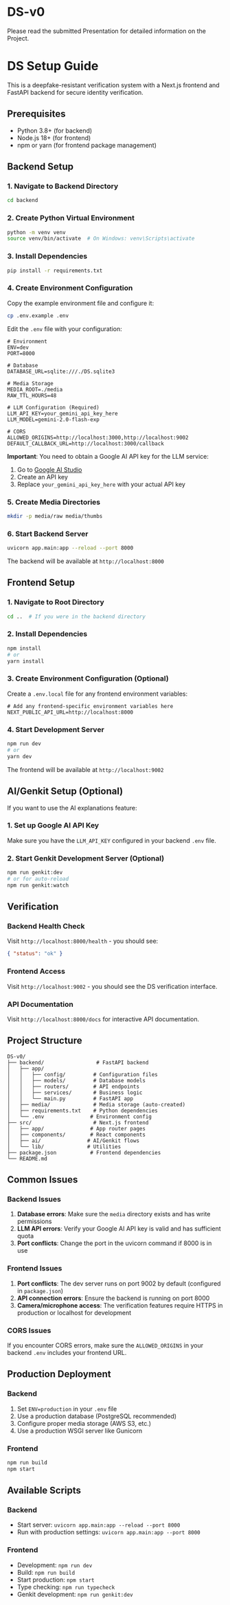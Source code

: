 # DS-v0

Please read the submitted Presentation for detailed information on the Project.


# DS Setup Guide

This is a deepfake-resistant verification system with a Next.js frontend and FastAPI backend for secure identity verification.

## Prerequisites

- Python 3.8+ (for backend)
- Node.js 18+ (for frontend)
- npm or yarn (for frontend package management)

## Backend Setup

### 1. Navigate to Backend Directory

```bash
cd backend
```

### 2. Create Python Virtual Environment

```bash
python -m venv venv
source venv/bin/activate  # On Windows: venv\Scripts\activate
```

### 3. Install Dependencies

```bash
pip install -r requirements.txt
```

### 4. Create Environment Configuration

Copy the example environment file and configure it:

```bash
cp .env.example .env
```

Edit the `.env` file with your configuration:

```env
# Environment
ENV=dev
PORT=8000

# Database
DATABASE_URL=sqlite:///./DS.sqlite3

# Media Storage
MEDIA_ROOT=./media
RAW_TTL_HOURS=48

# LLM Configuration (Required)
LLM_API_KEY=your_gemini_api_key_here
LLM_MODEL=gemini-2.0-flash-exp

# CORS
ALLOWED_ORIGINS=http://localhost:3000,http://localhost:9002
DEFAULT_CALLBACK_URL=http://localhost:3000/callback
```

**Important**: You need to obtain a Google AI API key for the LLM service:

1. Go to [Google AI Studio](https://aistudio.google.com/)
2. Create an API key
3. Replace `your_gemini_api_key_here` with your actual API key

### 5. Create Media Directories

```bash
mkdir -p media/raw media/thumbs
```

### 6. Start Backend Server

```bash
uvicorn app.main:app --reload --port 8000
```

The backend will be available at `http://localhost:8000`

## Frontend Setup

### 1. Navigate to Root Directory

```bash
cd ..  # If you were in the backend directory
```

### 2. Install Dependencies

```bash
npm install
# or
yarn install
```

### 3. Create Environment Configuration (Optional)

Create a `.env.local` file for any frontend environment variables:

```env
# Add any frontend-specific environment variables here
NEXT_PUBLIC_API_URL=http://localhost:8000
```

### 4. Start Development Server

```bash
npm run dev
# or
yarn dev
```

The frontend will be available at `http://localhost:9002`

## AI/Genkit Setup (Optional)

If you want to use the AI explanations feature:

### 1. Set up Google AI API Key

Make sure you have the `LLM_API_KEY` configured in your backend `.env` file.

### 2. Start Genkit Development Server (Optional)

```bash
npm run genkit:dev
# or for auto-reload
npm run genkit:watch
```

## Verification

### Backend Health Check

Visit `http://localhost:8000/health` - you should see:

```json
{ "status": "ok" }
```

### Frontend Access

Visit `http://localhost:9002` - you should see the DS verification interface.

### API Documentation

Visit `http://localhost:8000/docs` for interactive API documentation.

## Project Structure

```
DS-v0/
├── backend/                 # FastAPI backend
│   ├── app/
│   │   ├── config/         # Configuration files
│   │   ├── models/         # Database models
│   │   ├── routers/        # API endpoints
│   │   ├── services/       # Business logic
│   │   └── main.py         # FastAPI app
│   ├── media/              # Media storage (auto-created)
│   ├── requirements.txt    # Python dependencies
│   └── .env               # Environment config
├── src/                    # Next.js frontend
│   ├── app/               # App router pages
│   ├── components/        # React components
│   ├── ai/               # AI/Genkit flows
│   └── lib/              # Utilities
├── package.json           # Frontend dependencies
└── README.md
```

## Common Issues

### Backend Issues

1. **Database errors**: Make sure the `media` directory exists and has write permissions
2. **LLM API errors**: Verify your Google AI API key is valid and has sufficient quota
3. **Port conflicts**: Change the port in the uvicorn command if 8000 is in use

### Frontend Issues

1. **Port conflicts**: The dev server runs on port 9002 by default (configured in `package.json`)
2. **API connection errors**: Ensure the backend is running on port 8000
3. **Camera/microphone access**: The verification features require HTTPS in production or localhost for development

### CORS Issues

If you encounter CORS errors, make sure the `ALLOWED_ORIGINS` in your backend `.env` includes your frontend URL.

## Production Deployment

### Backend

1. Set `ENV=production` in your `.env` file
2. Use a production database (PostgreSQL recommended)
3. Configure proper media storage (AWS S3, etc.)
4. Use a production WSGI server like Gunicorn

### Frontend

```bash
npm run build
npm start
```

## Available Scripts

### Backend

- Start server: `uvicorn app.main:app --reload --port 8000`
- Run with production settings: `uvicorn app.main:app --port 8000`

### Frontend

- Development: `npm run dev`
- Build: `npm run build`
- Start production: `npm start`
- Type checking: `npm run typecheck`
- Genkit development: `npm run genkit:dev`
